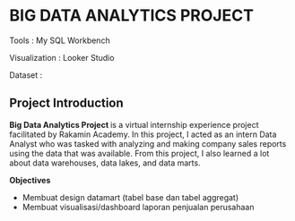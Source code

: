 
# BIG DATA ANALYTICS PROJECT

<p>Tools : My SQL Workbench </p>
<p>Visualization : Looker Studio</p>
<p>Dataset : </p>

## Project Introduction

<p> <strong>Big Data Analytics Project </strong> is a virtual internship experience project facilitated by Rakamin Academy. In this project, I acted as an intern Data Analyst who was tasked with analyzing and making company sales reports using the data that was available. From this project, I also learned a lot about data warehouses, data lakes, and data marts.</p>

<p></p>

<strong> Objectives </strong>
<ul>
  <li> Membuat design datamart (tabel base dan tabel aggregat) </li>
  <li> Membuat visualisasi/dashboard laporan penjualan perusahaan </li>
</ul>
